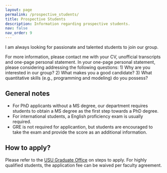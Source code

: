 ```yaml
---
layout: page
permalink: /prospective_students/
title: Prospective Students
description: Information regarding prospective students.
nav: false
nav_order: 9
---
```


I am always looking for passionate and talented students to join our group. 

For more information, please contact me with your CV, unofficial transcripts and one-page personal statement. In your one-page personal statement, please considering addressing the following questions: 1) Why are you interested in our group? 2) What makes you a good candidate? 3) What quantitative skills (e.g., programming and modeling) do you possess?

## General notes

- For PhD applicants without a MS degree, our department requires students to obtain a MS degree as the first step towards a PhD degree. 
- For international students, a English proficiency exam is usually required. 
- GRE is not required for applicantion, but students are encouraged to take the exam and provide the score as an additional information.

## How to apply?

Please refer to the [USU Graduate Office](https://gradschool.usu.edu/admissions/index) on steps to apply. For highly qualified students, the application fee can be waived per faculty agreement.
